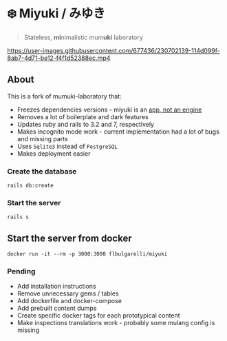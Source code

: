 # ❄️ Miyuki / みゆき

> Stateless, **mi**nimalistic mum**uki** laboratory

https://user-images.githubusercontent.com/677436/230702139-114d099f-8ab7-4d71-be12-f4f1d52388ec.mp4

## About

This is a fork of mumuki-laboratory that:

  * Freezes dependencies versions - miyuki is an [app, not an engine](https://guides.rubyonrails.org/engines.html)
  * Removes a lot of boilerplate and dark features
  * Updates ruby and rails to 3.2 and 7, respectively
  * Makes incognito mode work - current implementation had a lot of bugs and missing parts
  * Uses `Sqlite3` instead of `PostgreSQL`
  * Makes deployment easier

### Create the database

```
rails db:create
```

### Start the server

```
rails s
```

## Start the server from docker

```
docker run -it --rm -p 3000:3000 flbulgarelli/miyuki
```

### Pending

- Add installation instructions
- Remove unnecessary gems / tables
- Add dockerfile and docker-compose
- Add prebuilt content dumps
- Create specific docker tags for each prototypical content
- Make inspections translations work - probably some mulang config is missing
